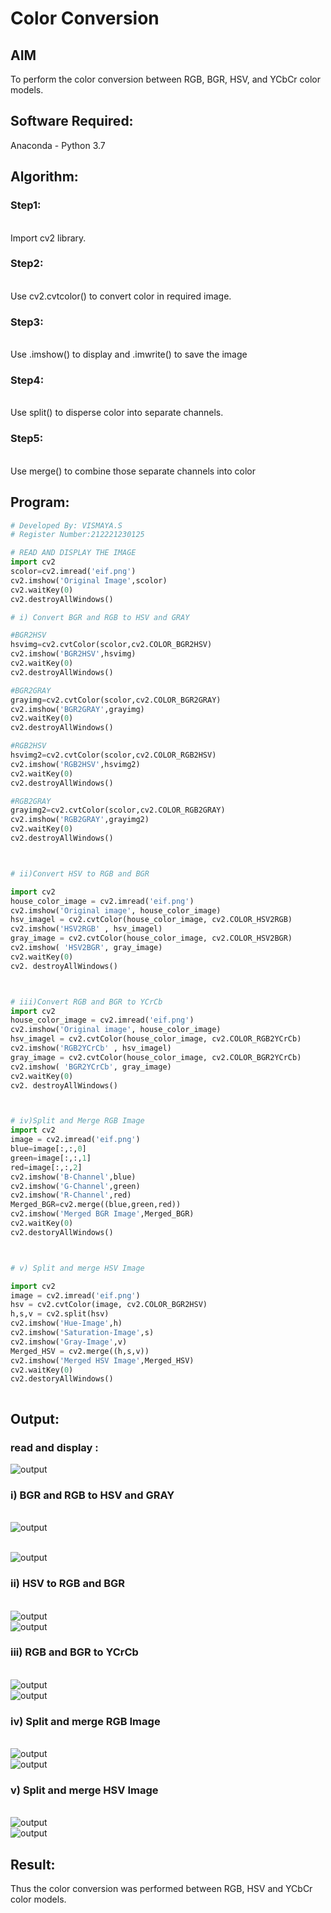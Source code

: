 # Color Conversion
## AIM
To perform the color conversion between RGB, BGR, HSV, and YCbCr color models.

## Software Required:
Anaconda - Python 3.7
## Algorithm:
### Step1:
<br>Import cv2 library.

### Step2:
<br>Use cv2.cvtcolor() to convert color in required image.

### Step3:
<br>Use .imshow() to display and .imwrite() to save the image

### Step4:
<br>Use split() to disperse color into separate channels.

### Step5:
<br>Use merge() to combine those separate channels into color

## Program:
```python
# Developed By: VISMAYA.S
# Register Number:212221230125

# READ AND DISPLAY THE IMAGE
import cv2
scolor=cv2.imread('eif.png')
cv2.imshow('Original Image',scolor)
cv2.waitKey(0)
cv2.destroyAllWindows()

# i) Convert BGR and RGB to HSV and GRAY

#BGR2HSV
hsvimg=cv2.cvtColor(scolor,cv2.COLOR_BGR2HSV)
cv2.imshow('BGR2HSV',hsvimg)
cv2.waitKey(0)
cv2.destroyAllWindows()

#BGR2GRAY
grayimg=cv2.cvtColor(scolor,cv2.COLOR_BGR2GRAY)
cv2.imshow('BGR2GRAY',grayimg)
cv2.waitKey(0)
cv2.destroyAllWindows()

#RGB2HSV
hsvimg2=cv2.cvtColor(scolor,cv2.COLOR_RGB2HSV)
cv2.imshow('RGB2HSV',hsvimg2)
cv2.waitKey(0)
cv2.destroyAllWindows()

#RGB2GRAY
grayimg2=cv2.cvtColor(scolor,cv2.COLOR_RGB2GRAY)
cv2.imshow('RGB2GRAY',grayimg2)
cv2.waitKey(0)
cv2.destroyAllWindows()



# ii)Convert HSV to RGB and BGR

import cv2
house_color_image = cv2.imread('eif.png')
cv2.imshow('Original image', house_color_image)
hsv_imagel = cv2.cvtColor(house_color_image, cv2.COLOR_HSV2RGB)
cv2.imshow('HSV2RGB' , hsv_imagel)
gray_image = cv2.cvtColor(house_color_image, cv2.COLOR_HSV2BGR)
cv2.imshow( 'HSV2BGR', gray_image)
cv2.waitKey(0)
cv2. destroyAllWindows()



# iii)Convert RGB and BGR to YCrCb
import cv2
house_color_image = cv2.imread('eif.png')
cv2.imshow('Original image', house_color_image)
hsv_imagel = cv2.cvtColor(house_color_image, cv2.COLOR_RGB2YCrCb)
cv2.imshow('RGB2YCrCb' , hsv_imagel)
gray_image = cv2.cvtColor(house_color_image, cv2.COLOR_BGR2YCrCb)
cv2.imshow( 'BGR2YCrCb', gray_image)
cv2.waitKey(0)
cv2. destroyAllWindows()



# iv)Split and Merge RGB Image
import cv2
image = cv2.imread('eif.png')
blue=image[:,:,0]
green=image[:,:,1]
red=image[:,:,2]
cv2.imshow('B-Channel',blue)
cv2.imshow('G-Channel',green)
cv2.imshow('R-Channel',red)
Merged_BGR=cv2.merge((blue,green,red))
cv2.imshow('Merged BGR Image',Merged_BGR)
cv2.waitKey(0)
cv2.destoryAllWindows()



# v) Split and merge HSV Image

import cv2
image = cv2.imread('eif.png')
hsv = cv2.cvtColor(image, cv2.COLOR_BGR2HSV)
h,s,v = cv2.split(hsv)
cv2.imshow('Hue-Image',h)
cv2.imshow('Saturation-Image',s)
cv2.imshow('Gray-Image',v)
Merged_HSV = cv2.merge((h,s,v))
cv2.imshow('Merged HSV Image',Merged_HSV)
cv2.waitKey(0)
cv2.destoryAllWindows()



```
## Output:

### read and display : 
![output](1.png)
### i) BGR and RGB to HSV and GRAY
<br>![output](3.png)

<br>![output](2.png)

### ii) HSV to RGB and BGR
<br> ![output](4.png)
<br>![output](5.png)

### iii) RGB and BGR to YCrCb
<br>![output](6.png)
<br>![output](7.png)

### iv) Split and merge RGB Image
<br>![output](8.png)
<br>![output](9.png)

### v) Split and merge HSV Image
<br>![output](10.png)
<br>![output](11.png)


## Result:
Thus the color conversion was performed between RGB, HSV and YCbCr color models.

